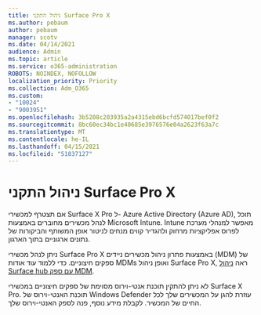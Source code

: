 ```yaml
---
title: ניהול התקני Surface Pro X
ms.author: pebaum
author: pebaum
manager: scotv
ms.date: 04/14/2021
audience: Admin
ms.topic: article
ms.service: o365-administration
ROBOTS: NOINDEX, NOFOLLOW
localization_priority: Priority
ms.collection: Adm_O365
ms.custom:
- "10024"
- "9003951"
ms.openlocfilehash: 3b5208c203935a2a4315ebd6bcfd574017bef0f2
ms.sourcegitcommit: 8bc60ec34bc1e40685e3976576e04a2623f63a7c
ms.translationtype: MT
ms.contentlocale: he-IL
ms.lasthandoff: 04/15/2021
ms.locfileid: "51837127"
---
```

# <a name="manage-surface-pro-x-devices"></a>ניהול התקני Surface Pro X

אם תצטרף למכשירי Surface X Pro ל- Azure Active Directory (Azure AD), תוכל לנהל מכשירים מחוברים באמצעות Microsoft Intune. Intune מאפשר למנהלי מערכת לפרוס אפליקציות מרחוק ולהגדיר קווים מנחים לניטור אופן המשותף והביקורות של נתונים ארגוניים בתוך הארגון.

ניתן לנהל מכשירי Surface Pro X באמצעות פתרון ניהול מכשירים ניידים (MDM) של ספקים חיצוניים. כדי ללמוד עוד אודות MDMs ואופן ניהול Surface Pro X, ראה [ניהול Surface hub עם ספק MDM](https://docs.microsoft.com/surface-hub/manage-settings-with-mdm-for-surface-hub).

לא ניתן להתקין תוכנת אנטי-וירוס מסוימת של ספקים חיצוניים במכשירי Surface X Pro. תוכנת האנטי-וירוס של Windows Defender עוזרת להגן על המכשירים שלך לכל החיים של המכשיר. לקבלת מידע נוסף, פנה לספק האנטי-וירוס שלך.


